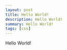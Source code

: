 ```yaml
---
layout: post
title: Hello World!
description: Hello World!
summary: Hello World!
tags: [css]
---
```


Hello World!
